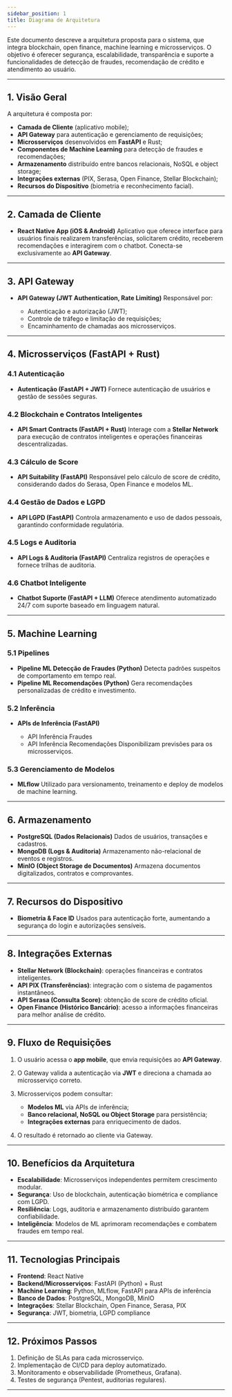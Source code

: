 ```yaml
---
sidebar_position: 1
title: Diagrama de Arquitetura
---
```


Este documento descreve a arquitetura proposta para o sistema, que integra blockchain, open finance, machine learning e microsserviços. O objetivo é oferecer segurança, escalabilidade, transparência e suporte a funcionalidades de detecção de fraudes, recomendação de crédito e atendimento ao usuário.

---

## 1. Visão Geral

A arquitetura é composta por:

* **Camada de Cliente** (aplicativo mobile);
* **API Gateway** para autenticação e gerenciamento de requisições;
* **Microsserviços** desenvolvidos em **FastAPI** e Rust;
* **Componentes de Machine Learning** para detecção de fraudes e recomendações;
* **Armazenamento** distribuído entre bancos relacionais, NoSQL e object storage;
* **Integrações externas** (PIX, Serasa, Open Finance, Stellar Blockchain);
* **Recursos do Dispositivo** (biometria e reconhecimento facial).

---

## 2. Camada de Cliente

* **React Native App (iOS & Android)**
  Aplicativo que oferece interface para usuários finais realizarem transferências, solicitarem crédito, receberem recomendações e interagirem com o chatbot.
  Conecta-se exclusivamente ao **API Gateway**.

---

## 3. API Gateway

* **API Gateway (JWT Authentication, Rate Limiting)**
  Responsável por:

  * Autenticação e autorização (JWT);
  * Controle de tráfego e limitação de requisições;
  * Encaminhamento de chamadas aos microsserviços.

---

## 4. Microsserviços (FastAPI + Rust)

### 4.1 Autenticação

* **Autenticação (FastAPI + JWT)**
  Fornece autenticação de usuários e gestão de sessões seguras.

### 4.2 Blockchain e Contratos Inteligentes

* **API Smart Contracts (FastAPI + Rust)**
  Interage com a **Stellar Network** para execução de contratos inteligentes e operações financeiras descentralizadas.

### 4.3 Cálculo de Score

* **API Suitability (FastAPI)**
  Responsável pelo cálculo de score de crédito, considerando dados do Serasa, Open Finance e modelos ML.

### 4.4 Gestão de Dados e LGPD

* **API LGPD (FastAPI)**
  Controla armazenamento e uso de dados pessoais, garantindo conformidade regulatória.

### 4.5 Logs e Auditoria

* **API Logs & Auditoria (FastAPI)**
  Centraliza registros de operações e fornece trilhas de auditoria.

### 4.6 Chatbot Inteligente

* **Chatbot Suporte (FastAPI + LLM)**
  Oferece atendimento automatizado 24/7 com suporte baseado em linguagem natural.

---

## 5. Machine Learning

### 5.1 Pipelines

* **Pipeline ML Detecção de Fraudes (Python)**
  Detecta padrões suspeitos de comportamento em tempo real.
* **Pipeline ML Recomendações (Python)**
  Gera recomendações personalizadas de crédito e investimento.

### 5.2 Inferência

* **APIs de Inferência (FastAPI)**

  * API Inferência Fraudes
  * API Inferência Recomendações
    Disponibilizam previsões para os microsserviços.

### 5.3 Gerenciamento de Modelos

* **MLflow**
  Utilizado para versionamento, treinamento e deploy de modelos de machine learning.

---

## 6. Armazenamento

* **PostgreSQL (Dados Relacionais)**
  Dados de usuários, transações e cadastros.
* **MongoDB (Logs & Auditoria)**
  Armazenamento não-relacional de eventos e registros.
* **MinIO (Object Storage de Documentos)**
  Armazena documentos digitalizados, contratos e comprovantes.

---

## 7. Recursos do Dispositivo

* **Biometria & Face ID**
  Usados para autenticação forte, aumentando a segurança do login e autorizações sensíveis.

---

## 8. Integrações Externas

* **Stellar Network (Blockchain)**: operações financeiras e contratos inteligentes.
* **API PIX (Transferências)**: integração com o sistema de pagamentos instantâneos.
* **API Serasa (Consulta Score)**: obtenção de score de crédito oficial.
* **Open Finance (Histórico Bancário)**: acesso a informações financeiras para melhor análise de crédito.

---

## 9. Fluxo de Requisições

1. O usuário acessa o **app mobile**, que envia requisições ao **API Gateway**.
2. O Gateway valida a autenticação via **JWT** e direciona a chamada ao microsserviço correto.
3. Microsserviços podem consultar:

   * **Modelos ML** via APIs de inferência;
   * **Banco relacional, NoSQL ou Object Storage** para persistência;
   * **Integrações externas** para enriquecimento de dados.
4. O resultado é retornado ao cliente via Gateway.

---

## 10. Benefícios da Arquitetura

* **Escalabilidade**: Microsserviços independentes permitem crescimento modular.
* **Segurança**: Uso de blockchain, autenticação biométrica e compliance com LGPD.
* **Resiliência**: Logs, auditoria e armazenamento distribuído garantem confiabilidade.
* **Inteligência**: Modelos de ML aprimoram recomendações e combatem fraudes em tempo real.

---

## 11. Tecnologias Principais

* **Frontend**: React Native
* **Backend/Microsserviços**: FastAPI (Python) + Rust
* **Machine Learning**: Python, MLflow, FastAPI para APIs de inferência
* **Banco de Dados**: PostgreSQL, MongoDB, MinIO
* **Integrações**: Stellar Blockchain, Open Finance, Serasa, PIX
* **Segurança**: JWT, biometria, LGPD compliance

---

## 12. Próximos Passos

1. Definição de SLAs para cada microsserviço.
2. Implementação de CI/CD para deploy automatizado.
3. Monitoramento e observabilidade (Prometheus, Grafana).
4. Testes de segurança (Pentest, auditorias regulares).

---
